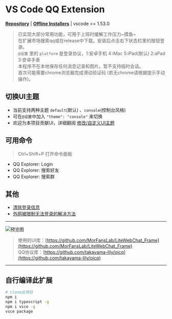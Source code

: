 # VS Code QQ Extension

**[Repository](https://github.com/takayama-lily/vscode-qq)** | **[Offline Installers](https://github.com/takayama-lily/vscode-qq/releases)** | vscode >= 1.53.0

> 已实现大部分常用功能，可用于上班时缓解工作压力~摸鱼~  
> 在扩展市场搜索qq或在release中下载。安装后点击右下状态栏里的按钮登录。  
> `@设置` 里的 `platform` 是登录协议，1:安卓手机 4:iMac 5:iPad(默认) 2:aPad 3:安卓手表  
> 本程序不在本地保存任何消息记录和图片。暂不支持临时会话。  
> 首次可能需要chrome浏览器完成滑动验证码 (若无chrome请根据提示手动操作)。  

## 切换UI主题

* 当前支持两种主题 `default`(默认) 、`console`(控制台风格)  
* 可在`@设置`中加入 `"theme": "console"` 来切换  
* 欢迎为本项目贡献UI，详细翻阅 [修改/自定义UI主题](https://github.com/takayama-lily/vscode-qq/wiki/%E8%87%AA%E5%AE%9A%E4%B9%89%E8%81%8A%E5%A4%A9UI%E7%95%8C%E9%9D%A2)

## 可用命令

> Ctrl+Shift+P 打开命令面板

* QQ Explorer: Login
* QQ Explorer: 搜索好友
* QQ Explorer: 搜索群

## 其他

* [清除登录信息](https://github.com/takayama-lily/vscode-qq/wiki/%E6%B8%85%E9%99%A4%E7%99%BB%E5%BD%95%E4%BF%A1%E6%81%AF)
* [外网被限制无法登录的解决方法](https://github.com/takayama-lily/vscode-qq/wiki/%E6%88%91%E7%9A%84%E6%9C%BA%E5%99%A8%E6%B2%A1%E6%9C%89%E5%A4%96%E7%BD%91%E6%80%8E%E4%B9%88%E5%8A%9E)

----

![预览图](https://raw.githubusercontent.com/takayama-lily/vscode-qq/master/preview.gif)

> 使用的UI库：[https://github.com/MorFansLab/LiteWebChat_Frame](https://github.com/MorFansLab/LiteWebChat_Frame)  
> QQ协议库：[https://github.com/takayama-lily/oicq](https://github.com/takayama-lily/oicq)

----

## 自行编译此扩展

```bash
# clone此项目
npm i
npm i typescript -g
npm i vsce -g
vsce package
```

